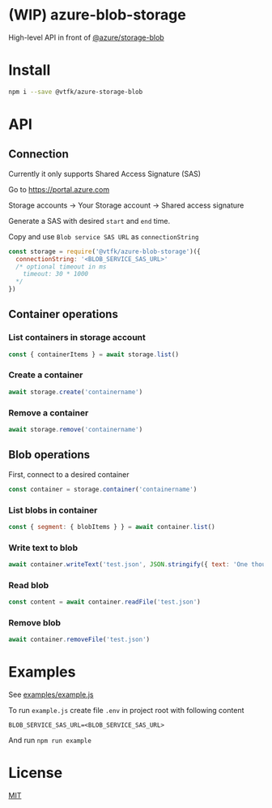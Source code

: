 # (WIP) azure-blob-storage

High-level API in front of [@azure/storage-blob](https://www.npmjs.com/package/@azure/storage-blob)

# Install

```bash
npm i --save @vtfk/azure-storage-blob
```

# API

## Connection

Currently it only supports Shared Access Signature (SAS)

Go to https://portal.azure.com

Storage accounts -> Your Storage account -> Shared access signature

Generate a SAS with desired `start` and `end` time.

Copy and use `Blob service SAS URL` as `connectionString`

```js
const storage = require('@vtfk/azure-blob-storage')({
  connectionString: '<BLOB_SERVICE_SAS_URL>'
  /* optional timeout in ms
    timeout: 30 * 1000
  */
})
```

## Container operations


### List containers in storage account

```js
const { containerItems } = await storage.list()
```

### Create a container

```js
await storage.create('containername')
```

### Remove a container

```js
await storage.remove('containername')
```

## Blob operations

First, connect to a desired container

```js
const container = storage.container('containername')
```

### List blobs in container

```js
const { segment: { blobItems } } = await container.list()
```

### Write text to blob

```js
await container.writeText('test.json', JSON.stringify({ text: 'One thought fills immensity.' }))
```

### Read blob

```js
const content = await container.readFile('test.json')
```

### Remove blob

```js
await container.removeFile('test.json')
```

# Examples

See [examples/example.js](examples/example.js)

To run `example.js` create file `.env` in project root with following content

```
BLOB_SERVICE_SAS_URL=<BLOB_SERVICE_SAS_URL>
```

And run `npm run example`

# License

[MIT](LICENSE)
